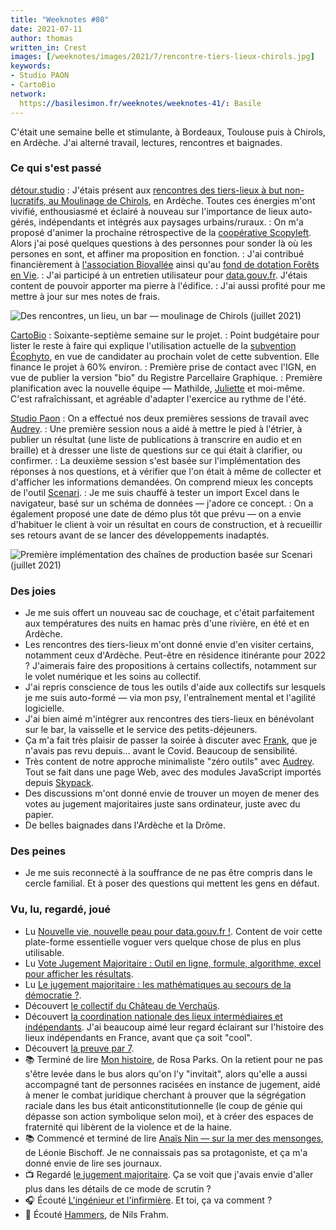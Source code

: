 ```yaml
---
title: "Weeknotes #80"
date: 2021-07-11
author: thomas
written_in: Crest
images: [/weeknotes/images/2021/7/rencontre-tiers-lieux-chirols.jpg]
keywords:
- Studio PAON
- CartoBio
network:
  https://basilesimon.fr/weeknotes/weeknotes-41/: Basile
---
```


C'était une semaine belle et stimulante, à Bordeaux, Toulouse puis à Chirols, en Ardèche.
J'ai alterné travail, lectures, rencontres et baignades.

<!--more-->

### Ce qui s'est passé

[détour.studio]
: J'étais présent aux [rencontres des tiers-lieux à but non-lucratifs, au Moulinage de Chirols](http://reseau-relier.org/Rencontres-Tiers-lieux-2021-a), en Ardèche. Toutes ces énergies m'ont vivifié, enthousiasmé et éclairé à nouveau sur l'importance de lieux auto-gérés, indépendants et intégrés aux paysages urbains/ruraux.
: On m'a proposé d'animer la prochaine rétrospective de la [coopérative Scopyleft](http://scopyleft.fr). Alors j'ai posé quelques questions à des personnes pour sonder là où les persones en sont, et affiner ma proposition en fonction.
: J'ai contribué financièrement à [l'association Biovallée](https://www.helloasso.com/associations/association-biovallee/) ainsi qu'au [fond de dotation Forêts en Vie](https://www.helloasso.com/associations/forets-en-vie/).
: J'ai participé à un entretien utilisateur pour [data.gouv.fr](https://data.gouv.fr). J'étais content de pouvoir apporter ma pierre à l'édifice.
: J'ai aussi profité pour me mettre à jour sur mes notes de frais.

![](/weeknotes/images/2021/7/rencontre-tiers-lieux-chirols.jpg "Des rencontres, un lieu, un bar — moulinage de Chirols (juillet 2021)")

[CartoBio]
: Soixante-septième semaine sur le projet.
: Point budgétaire pour lister le reste à faire qui explique l'utilisation actuelle de la [subvention Écophyto](https://agriculture.gouv.fr/le-plan-ecophyto-quest-ce-que-cest), en vue de candidater au prochain volet de cette subvention. Elle finance le projet à 60% environ.
: Première prise de contact avec l'IGN, en vue de publier la version "bio" du Registre Parcellaire Graphique.
: Première planification avec la nouvelle équipe — Mathilde, [Juliette] et moi-même. C'est rafraîchissant, et agréable d'adapter l'exercice au rythme de l'été.

[Studio Paon][EditAdapt]
: On a effectué nos deux premières sessions de travail avec [Audrey].
: Une première session nous a aidé à mettre le pied à l'étrier, à publier un résultat (une liste de publications à transcrire en audio et en braille) et à dresser une liste de questions sur ce qui était à clarifier, ou confirmer.
: La deuxième session s'est basée sur l'implémentation des réponses à nos questions, et à vérifier que l'on était à même de collecter et d'afficher les informations demandées. On comprend mieux les concepts de l'outil [Scenari](https://scenari.kelis.fr/).
: Je me suis chauffé à tester un import Excel dans le navigateur, basé sur un schéma de données — j'adore ce concept.
: On a également proposé une date de démo plus tôt que prévu — on a envie d'habituer le client à voir un résultat en cours de construction, et à recueillir ses retours avant de se lancer des développements inadaptés.

![](/weeknotes/images/2021/7/scenari-home.png "Première implémentation des chaînes de production basée sur Scenari (juillet 2021)")

### Des joies

- Je me suis offert un nouveau sac de couchage, et c'était parfaitement aux températures des nuits en hamac près d'une rivière, en été et en Ardèche.
- Les rencontres des tiers-lieux m'ont donné envie d'en visiter certains, notamment ceux d'Ardèche. Peut-être en résidence itinérante pour 2022 ? J'aimerais faire des propositions à certains collectifs, notamment sur le volet numérique et les soins au collectif.
- J'ai repris conscience de tous les outils d'aide aux collectifs sur lesquels je me suis auto-formé — via mon psy, l'entraînement mental et l'agilité logicielle.
- J'ai bien aimé m'intégrer aux rencontres des tiers-lieux en bénévolant sur le bar, la vaisselle et le service des petits-déjeuners.
- Ça m'a fait très plaisir de passer la soirée à discuter avec [Frank](https://frank.taillandier.me/), que je n'avais pas revu depuis… avant le Covid. Beaucoup de sensibilité.
- Très content de notre approche minimaliste "zéro outils" avec [Audrey]. Tout se fait dans une page Web, avec des modules JavaScript importés depuis [Skypack](https://www.skypack.dev/).
- Des discussions m'ont donné envie de trouver un moyen de mener des votes au jugement majoritaires juste sans ordinateur, juste avec du papier.
- De belles baignades dans l'Ardèche et la Drôme.

### Des peines

- Je me suis reconnecté à la souffrance de ne pas être compris dans le cercle familial. Et à poser des questions qui mettent les gens en défaut.

### Vu, lu, regardé, joué

- Lu [Nouvelle vie, nouvelle peau pour data.gouv.fr !](https://www.data.gouv.fr/fr/posts/nouvelle-vie-nouvelle-peau-pour-data-gouv-fr/). Content de voir cette plate-forme essentielle voguer vers quelque chose de plus en plus utilisable.
- Lu [Vote Jugement Majoritaire : Outil en ligne, formule, algorithme, excel pour afficher les résultats](https://florence-chatelot.fr/vote-jugement-majoritaire-outils-formule-et-tableau-excel-pour-afficher-les-resultats/).
- Lu [Le jugement majoritaire : les mathématiques au secours de la démocratie ?](https://blogs.mediapart.fr/leo-barbier/blog/211018/le-jugement-majoritaire-les-mathematiques-au-secours-de-la-democratie).
- Découvert [le collectif du Château de Verchaüs](https://www.chateaudeverchaus.com/).
- Découvert [la coordination nationale des lieux intermédiaires et indépendants](http://cnlii.org). J'ai beaucoup aimé leur regard éclairant sur l'histoire des lieux indépendants en France, avant que ça soit "cool".
- Découvert [la preuve par 7](https://lapreuvepar7.fr/).
- 📚 Terminé de lire [Mon histoire](https://www.editionslibertalia.com/catalogue/poche/rosa-parks-mon-histoire), de Rosa Parks. On la retient pour ne pas s'être levée dans le bus alors qu'on l'y "invitait", alors qu'elle a aussi accompagné tant de personnes racisées en instance de jugement, aidé à mener le combat juridique cherchant à prouver que la ségrégation raciale dans les bus était anticonstitutionnelle (le coup de génie qui dépasse son action symbolique selon moi), et à créer des espaces de fraternité qui libèrent de la violence et de la haine.
- 📚 Commencé et terminé de lire [Anaïs Nin — sur la mer des mensonges](https://www.casterman.com/Bande-dessinee/Catalogue/albums/anais-nin), de Léonie Bischoff. Je ne connaissais pas sa protagoniste, et ça m'a donné envie de lire ses journaux.
- 📺 Regardé [le jugement majoritaire](https://www.youtube.com/watch?v=_MAo8pUl0U4). Ça se voit que j'avais envie d'aller plus dans les détails de ce mode de scrutin ?
- 🎧 Écouté [L'ingénieur et l'infirmière](https://www.binge.audio/podcast/le-coeur-sur-la-table/lingenieur-et-linfirmiere). Et toi, ça va comment ?
- 🎵 Écouté [Hammers](https://www.youtube.com/watch?v=LNyJ96w7A7U), de Nils Frahm.

[détour.studio]: /
[CartoBio]: https://cartobio.org/
[EditAdapt]: http://editadapt.fr/
[La Zone]: http://la.zone
[YesWiki]: https://yeswiki.net
[DataGalaxy]: https://www.datagalaxy.com/
[Classes à 12]: https://beta.gouv.fr/startups/classes12.html

[Noémie]: https://noemiegirard.co
[Juliette]: https://twitter.com/ju_net01
[Sofia]: https://twitter.com/sofiaboulaarab
[Guillaume]: https://www.yuzutech.fr/
[Antoine]: https://www.quaternum.net/
[Yannick]: https://elsif.fr/
[Basile]: https://basilesimon.fr/
[Maïtané]: https://maiwann.net/
[Laurent]: https://cocotier.xyz/
[Audrey]: https://fr.linkedin.com/in/audreybramy
